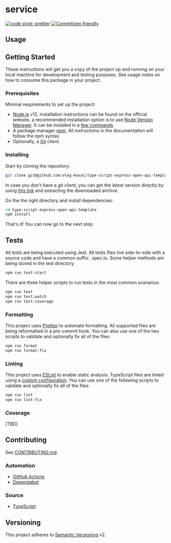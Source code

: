 # service

[![code style: prettier](https://img.shields.io/badge/code_style-prettier-ff69b4.svg)](https://github.com/prettier/prettier)
[![Commitizen friendly](https://img.shields.io/badge/commitizen-friendly-brightgreen.svg)](http://commitizen.github.io/cz-cli/)

## Usage

## Getting Started

These instructions will get you a copy of the project up and running on your
local machine for development and testing purposes. See usage notes on how to
consume this package in your project.

### Prerequisites

Minimal requirements to set up the project:

- [Node.js](https://nodejs.org/en) v12, installation instructions can be found
  on the official website, a recommended installation option is to use
  [Node Version Manager](https://github.com/creationix/nvm#readme). It can be
  installed in a
  [few commands](https://nodejs.org/en/download/package-manager/#nvm).
- A package manager [npm](https://www.npmjs.com). All instructions in the
  documentation will follow the npm syntax.
- Optionally, a [Git](https://git-scm.com) client.

### Installing

Start by cloning the repository:

```bash
git clone git@github.com:oleg-koval/type-script-express-open-api-template.git
```

In case you don't have a git client, you can get the latest version directly by
using [this link](https://github.com/oleg-koval/type-script-express-open-api-template/archive/master.zip)
and extracting the downloaded archive.

Go the the right directory and install dependencies:

```bash
cd type-script-express-open-api-template
npm install
```

That's it! You can now go to the next step.

## Tests

All tests are being executed using Jest. All tests files live side-to-side with
a source code and have a common suffix: .spec.ts. Some helper methods are being
stored in the test directory.


```bash
npm run test:start
```

There are three helper scripts to run tests in the most common scenarios:

```bash
npm run test
npm run test:watch
npm run test:coverage
```

### Formatting

This project uses [Prettier](https://prettier.io) to automate formatting. All
supported files are being reformatted in a pre-commit hook. You can also use one
of the two scripts to validate and optionally fix all of the files:

```bash
npm run format
npm run format:fix
```

### Linting

This project uses [ESLint](https://eslint.org) to enable static analysis.
TypeScript files are linted using a [custom configuration](./.eslintrc). You can
use one of the following scripts to validate and optionally fix all of the
files:

```bash
npm run lint
npm run lint:fix
```

### Coverage

[TBD]


## Contributing

See [CONTRIBUTING.md](./CONTRIBUTING.md).

### Automation

- [GitHub Actions](https://github.com/features/actions)
- [Dependabot](https://dependabot.com/)

### Source

- [TypeScript](https://www.typescriptlang.org)

## Versioning

This project adheres to [Semantic Versioning](http://semver.org) v2.
